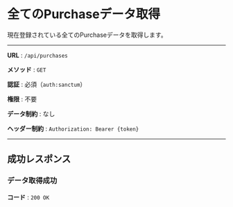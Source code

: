 # 全てのPurchaseデータ取得

現在登録されている全てのPurchaseデータを取得します。

---

**URL** : `/api/purchases`

**メソッド** : `GET`

**認証** : 必須（`auth:sanctum`）

**権限** : 不要

**データ制約** : なし

**ヘッダー制約** : `Authorization: Bearer {token}`  

---

## 成功レスポンス

### データ取得成功

**コード** : `200 OK`
